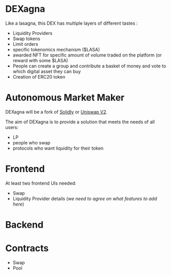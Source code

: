 # DEXagna

Like a lasagna, this DEX has multiple layers of different tastes :
* Liquidity Providers
* Swap tokens
* Limit orders
* specific tokenomics mechanism ($LASA)
* awarded NFT for specific amount of volume traded on the platform (or reward with some $LASA)
* People can create a group and contribute a basket of money and vote to which digital asset they can buy
* Creation of ERC20 token


# Autonomous Market Maker

DEXagna will be a fork of [Solidly](https://github.com/solidlyexchange/solidly) or [Uniswap V2](https://github.com/Uniswap/v2-core).

The aim of DEXagna is to provide a solution that meets the needs of all users:
* LP
* people who swap
* protocols who want liquidity for their token


# Frontend
At least two frontend UIs needed:
* Swap
* Liquidity Provider details (_we need to agree on what features to add here_)


# Backend


# Contracts
* Swap
* Pool




